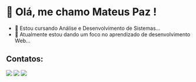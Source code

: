 # 👋 Olá, me chamo Mateus Paz !

- 🔭 Estou cursando Análise e Desenvolvimento de Sistemas...
- 🌱 Atualmente estou dando um foco no aprendizado de desenvolvimento Web...

## Contatos:

<div>
<a href="https://www.instagram.com/mats_pz/" target="_blank"><img src="https://img.shields.io/badge/-Instagram-%23E4405F?style=for-the-badge&logo=instagram&logoColor=white" target="_blank"></a>
<a href = "mailto:mateus@gmail.com"><img src="https://img.shields.io/badge/Gmail-D14836?style=for-the-badge&logo=gmail&logoColor=white" target="_blank"></a>
<a href="https://www.linkedin.com/in/mateus-paz-de-oliveira-8835b4177/" target="_blank"><img src="https://img.shields.io/badge/-LinkedIn-%230077B5?style=for-the-badge&logo=linkedin&logoColor=white" target="_blank"></a>   
</div>
